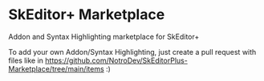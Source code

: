 # SkEditor+ Marketplace
Addon and Syntax Highlighting marketplace for SkEditor+


To add your own Addon/Syntax Highlighting, just create a pull request with files like in https://github.com/NotroDev/SkEditorPlus-Marketplace/tree/main/items :)
